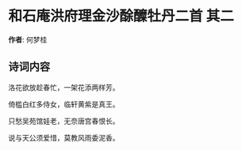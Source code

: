 # 和石庵洪府理金沙酴醾牡丹二首  其二

**作者**: 何梦桂

## 诗词内容

洛花欲放趁春忙，一架花添两样芳。

倚槛白红多侍女，临轩黄紫是真王。

只愁吴苑馆娃老，无奈唐宫春恨长。

说与天公须爱惜，莫教风雨委泥香。

